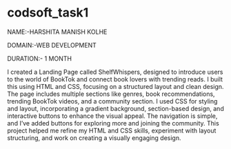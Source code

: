 # codsoft_task1

NAME:-HARSHITA MANISH KOLHE

DOMAIN:-WEB DEVELOPMENT

DURATION:- 1 MONTH

I created a Landing Page called ShelfWhispers, designed to introduce users to the world of BookTok and connect book lovers with trending reads. I built this using HTML and CSS, focusing on a structured layout and clean design. The page includes multiple sections like genres, book recommendations, trending BookTok videos, and a community section.
I used CSS for styling and layout, incorporating a gradient background, section-based design, and interactive buttons to enhance the visual appeal. The navigation is simple, and I’ve added buttons for exploring more and joining the community. 
This project helped me refine my HTML and CSS skills, experiment with layout structuring, and work on creating a visually engaging design.

